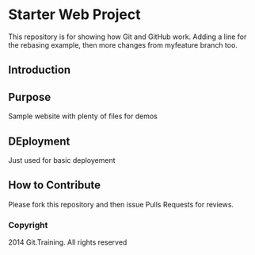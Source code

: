 # Starter Web Project

This repository is for showing how Git and GitHub work. Adding a line for the rebasing example, then more changes from myfeature branch too.

## Introduction

## Purpose

Sample website with plenty of files for demos

## DEployment
Just used for basic deployement

## How to Contribute
  Please fork this repository and then issue Pulls Requests for reviews.

### Copyright

2014 Git.Training. All rights reserved